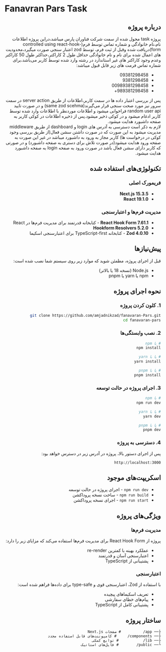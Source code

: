 #  Fanavran Pars Task

<div dir="rtl">

## درباره پروژه

پروژه task  محول شده از سمت شرکت فناوران پارس میباشد،دراین پروژه اطلاعات نام،نام خانوادگی و شماره تماس توسط فرم(controlled using react-hook-form)دریافت شده وقبل از ثبت فرم، توسط zod اعتبار سنجی صورت میگیرد،محدودیت های اعمال شده برای نام و نام خانوادگی حداقل طول 2 کاراکتر،حداکثر طول 50 کاراکتر وعدم وجود کاراکتر های غیر استاندارد در رشته وارد شده توسط کاربر می‌باشد،برای شماره تماس فرمت های زیر قابل قبول میباشد:

- 09381298458
- 9381298458
- 00989381298458
- 989381298458+

پس از بررسی اعتبار داده ها در سمت کاربر،اطلاعات از طریق server action  در سمت سرور نیز مورد صحت سنجی قرار می‌گیرند(same zod scehma) و در صورت تایید random user api فراخوانی میشود و اطلاعات موردنظر با اطلاعات وارد شده توسط کاربر ادغام میشود و در کوکی ذخیر میشود.پس از ذخیره اطلاعات در کوکی کاربر به صفحه داشبورد هدایت میشود.  
لازم به ذکر است دسترسی به آدرس های login  و dashboard  از طریق middleware  مدیریت میشود به این صورت که در صورت داشتن سشن فعال(از طریق بررسی وجود کوکی در درخواست ها) کاربر مجاز به ورود به داشبورد میباشد در غیر این صورت به صفحه ورود هدایت میشود(در صورت تلاش برای دستری به صفحه داشبورد) و در صورتی که کاربر دارای سشن فعال باشد در صورت ورود به صفحه login به صفحه داشبورد هدایت میشود.

## تکنولوژی‌های استفاده شده

### فریمورک اصلی
- **Next.js 15.3.5** 
- **React 19.1.0** 

### مدیریت فرم‌ها و اعتبارسنجی
- **React Hook Form 7.61.1** - کتابخانه قدرتمند برای مدیریت فرم‌ها در React
- **Hookform Resolvers 5.2.0** 
- **Zod 4.0.10** - کتابخانه TypeScript-first برای اعتبارسنجی اسکیما

## پیش‌نیازها

قبل از اجرای پروژه، مطمئن شوید که موارد زیر روی سیستم شما نصب شده است:

- Node.js (نسخه 18 یا بالاتر)
- npm یا yarn یا pnpm

## نحوه اجرای پروژه

### 1. کلون کردن پروژه
```bash
git clone https://github.com/amjadnikzad/fanavaran-Pars.git
cd fanavaran-pars
```

### 2. نصب وابستگی‌ها
```bash
# با npm
npm install

# یا با yarn
yarn install

# یا با pnpm
pnpm install
```

### 3. اجرای پروژه در حالت توسعه
```bash
# با npm
npm run dev

# یا با yarn
yarn dev

# یا با pnpm
pnpm dev
```

### 4. دسترسی به پروژه
پس از اجرای دستور بالا، پروژه در آدرس زیر در دسترس خواهد بود:
```
http://localhost:3000
```

## اسکریپت‌های موجود

- `npm run dev` - اجرای پروژه در حالت توسعه
- `npm run build` - ساخت نسخه پروداکشن
- `npm run start` - اجرای نسخه پروداکشن

## ویژگی‌های پروژه

### مدیریت فرم‌ها
پروژه از React Hook Form برای مدیریت فرم‌ها استفاده می‌کند که مزایای زیر را دارد:
- عملکرد بهینه با کمترین re-render
- اعتبارسنجی آسان و قدرتمند
- پشتیبانی از TypeScript

### اعتبارسنجی
با استفاده از Zod، اعتبارسنجی قوی و type-safe برای داده‌ها فراهم شده است:
- تعریف اسکیماهای پیچیده
- پیام‌های خطای سفارشی
- پشتیبانی کامل از TypeScript

## ساختار پروژه

```
├── app/          # صفحات Next.js
├── components/     # کامپوننت‌های قابل استفاده مجدد
├── lib/           # توابع کمکی 
└── public/        # فایل‌های استاتیک
```



</div>